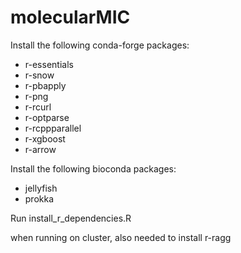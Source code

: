 # molecularMIC
Install the following conda-forge packages: 

* r-essentials
* r-snow
* r-pbapply
* r-png 
* r-rcurl
* r-optparse
* r-rcppparallel
* r-xgboost
* r-arrow

Install the following bioconda packages:

* jellyfish
* prokka

Run install_r_dependencies.R

when running on cluster, also needed to install r-ragg
